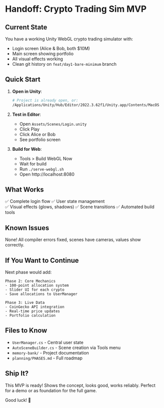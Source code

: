 # Handoff: Crypto Trading Sim MVP

## Current State

You have a working Unity WebGL crypto trading simulator with:
- Login screen (Alice & Bob, both $10M)
- Main screen showing portfolio
- All visual effects working
- Clean git history on `feat/day1-bare-minimum` branch

## Quick Start

1. **Open in Unity**:
   ```bash
   # Project is already open, or:
   /Applications/Unity/Hub/Editor/2022.3.62f1/Unity.app/Contents/MacOS/Unity -projectPath "$(pwd)" &
   ```

2. **Test in Editor**:
   - Open `Assets/Scenes/Login.unity`
   - Click Play
   - Click Alice or Bob
   - See portfolio screen

3. **Build for Web**:
   - Tools > Build WebGL Now
   - Wait for build
   - Run `./serve-webgl.sh`
   - Open http://localhost:8080

## What Works

✅ Complete login flow
✅ User state management  
✅ Visual effects (glows, shadows)
✅ Scene transitions
✅ Automated build tools

## Known Issues

None! All compiler errors fixed, scenes have cameras, values show correctly.

## If You Want to Continue

Next phase would add:
```
Phase 2: Core Mechanics
- 100-point allocation system
- Slider UI for each crypto
- Save allocations to UserManager

Phase 3: Live Data  
- CoinGecko API integration
- Real-time price updates
- Portfolio calculation
```

## Files to Know

- `UserManager.cs` - Central user state
- `AutoSceneBuilder.cs` - Scene creation via Tools menu
- `memory-bank/` - Project documentation
- `planning/PHASES.md` - Full roadmap

## Ship It?

This MVP is ready! Shows the concept, looks good, works reliably. Perfect for a demo or as foundation for the full game.

Good luck! 🚀 